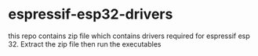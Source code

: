 # espressif-esp32-drivers
this repo contains zip file which contains drivers required for espressif esp 32. Extract the zip file then run the executables
